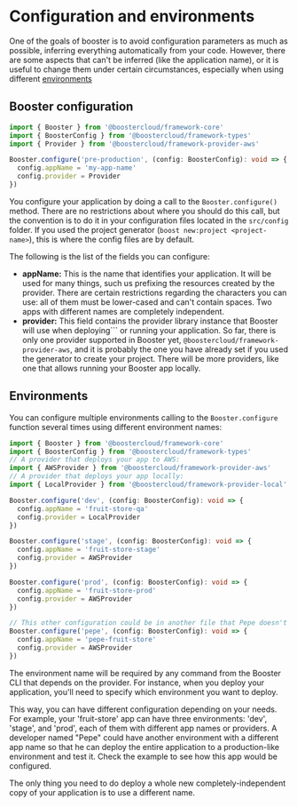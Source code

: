 # Configuration and environments
One of the goals of booster is to avoid configuration parameters as much as
possible, inferring everything automatically from your code. However, there
are some aspects that can't be inferred (like the application name), or it
is useful to change them under certain circumstances, especially when using
different [environments](#environments)

## Booster configuration
```typescript
import { Booster } from '@boostercloud/framework-core'
import { BoosterConfig } from '@boostercloud/framework-types'
import { Provider } from '@boostercloud/framework-provider-aws'

Booster.configure('pre-production', (config: BoosterConfig): void => {
  config.appName = 'my-app-name'
  config.provider = Provider
})
```
You configure your application by doing a call to the `Booster.configure()` method. 
There are no restrictions about where you should do this call, but the convention is to do it in your configuration files 
located in the `src/config` folder. If you used the project generator (`boost new:project <project-name>`), this is 
where the config files are by default.

The following is the list of the fields you can configure:

- **appName:** This is the name that identifies your application. It will be used
for many things, such us prefixing the resources created by the provider. There
are certain restrictions regarding the characters you can use: all of them must be
lower-cased and can't contain spaces.
Two apps with different names are completely independent.
- **provider:** This field contains the provider library instance that Booster will use when deploying```
or running your application. So far, there is only one provider supported in Booster yet,
`@boostercloud/framework-provider-aws`, and it is probably the one you have already
set if you used the generator to create your project. There will be more providers,
like one that allows running your Booster app locally.

## Environments

You can configure multiple environments calling to the `Booster.configure` function several times using different environment names:

```typescript
import { Booster } from '@boostercloud/framework-core'
import { BoosterConfig } from '@boostercloud/framework-types'
// A provider that deploys your app to AWS:
import { AWSProvider } from '@boostercloud/framework-provider-aws'
// A provider that deploys your app locally:
import { LocalProvider } from '@boostercloud/framework-provider-local' 

Booster.configure('dev', (config: BoosterConfig): void => {
  config.appName = 'fruit-store-qa'
  config.provider = LocalProvider
})

Booster.configure('stage', (config: BoosterConfig): void => {
  config.appName = 'fruit-store-stage'
  config.provider = AWSProvider
})

Booster.configure('prod', (config: BoosterConfig): void => {
  config.appName = 'fruit-store-prod'
  config.provider = AWSProvider
})

// This other configuration could be in another file that Pepe doesn't commit
Booster.configure('pepe', (config: BoosterConfig): void => {
  config.appName = 'pepe-fruit-store'
  config.provider = AWSProvider
})
```
The environment name will be required by any command from the Booster CLI that depends on the provider. 
For instance, when you deploy your application, you'll need to specify which environment you want to deploy.

This way, you can have different configuration depending on your needs. For example, your 'fruit-store' app
can have three environments: 'dev', 'stage', and 'prod', each of them with different app names
or providers. 
A developer named "Pepe" could have another environment with a different app name so that he can deploy the
entire application to a production-like environment and test it. Check the example to see how this app would be
configured.

The only thing you need to do deploy a whole new completely-independent copy of your application is to use 
a different name.
